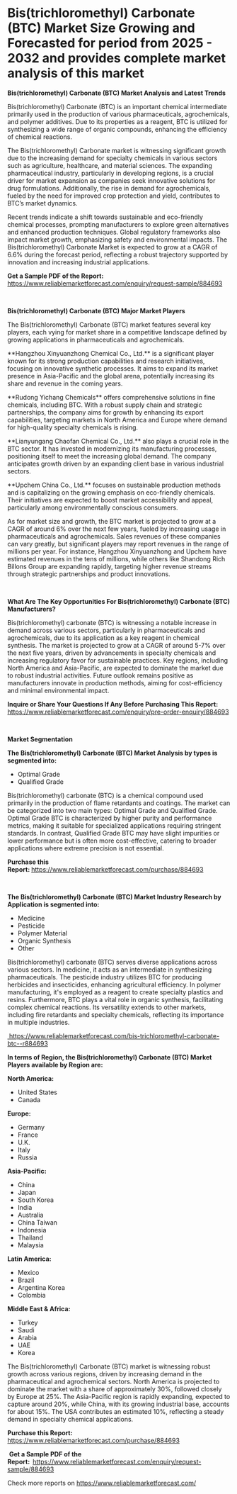<p><h1>Bis(trichloromethyl) Carbonate (BTC) Market Size Growing and Forecasted for period from 2025 - 2032 and provides complete market analysis of this market</h1></p><p><strong>Bis(trichloromethyl) Carbonate (BTC) Market Analysis and Latest Trends</strong></p>
<p><p>Bis(trichloromethyl) Carbonate (BTC) is an important chemical intermediate primarily used in the production of various pharmaceuticals, agrochemicals, and polymer additives. Due to its properties as a reagent, BTC is utilized for synthesizing a wide range of organic compounds, enhancing the efficiency of chemical reactions.</p><p>The Bis(trichloromethyl) Carbonate market is witnessing significant growth due to the increasing demand for specialty chemicals in various sectors such as agriculture, healthcare, and material sciences. The expanding pharmaceutical industry, particularly in developing regions, is a crucial driver for market expansion as companies seek innovative solutions for drug formulations. Additionally, the rise in demand for agrochemicals, fueled by the need for improved crop protection and yield, contributes to BTC’s market dynamics.</p><p>Recent trends indicate a shift towards sustainable and eco-friendly chemical processes, prompting manufacturers to explore green alternatives and enhanced production techniques. Global regulatory frameworks also impact market growth, emphasizing safety and environmental impacts. The Bis(trichloromethyl) Carbonate Market is expected to grow at a CAGR of 6.6% during the forecast period, reflecting a robust trajectory supported by innovation and increasing industrial applications.</p></p>
<p><strong>Get a Sample PDF of the Report:&nbsp;</strong> <a href="https://www.reliablemarketforecast.com/enquiry/request-sample/884693?utm_campaign=3503&utm_medium=2&utm_source=Github&utm_content=ia&utm_term=02042025&utm_id=bistrichloromethyl-carbonate-btc">https://www.reliablemarketforecast.com/enquiry/request-sample/884693</a></p>
<p>&nbsp;</p>
<p><strong>Bis(trichloromethyl) Carbonate (BTC) Major Market Players</strong></p>
<p><p>The Bis(trichloromethyl) Carbonate (BTC) market features several key players, each vying for market share in a competitive landscape defined by growing applications in pharmaceuticals and agrochemicals.</p><p>**Hangzhou Xinyuanzhong Chemical Co., Ltd.** is a significant player known for its strong production capabilities and research initiatives, focusing on innovative synthetic processes. It aims to expand its market presence in Asia-Pacific and the global arena, potentially increasing its share and revenue in the coming years.</p><p>**Rudong Yichang Chemicals** offers comprehensive solutions in fine chemicals, including BTC. With a robust supply chain and strategic partnerships, the company aims for growth by enhancing its export capabilities, targeting markets in North America and Europe where demand for high-quality specialty chemicals is rising.</p><p>**Lianyungang Chaofan Chemical Co., Ltd.** also plays a crucial role in the BTC sector. It has invested in modernizing its manufacturing processes, positioning itself to meet the increasing global demand. The company anticipates growth driven by an expanding client base in various industrial sectors.</p><p>**Upchem China Co., Ltd.** focuses on sustainable production methods and is capitalizing on the growing emphasis on eco-friendly chemicals. Their initiatives are expected to boost market accessibility and appeal, particularly among environmentally conscious consumers.</p><p>As for market size and growth, the BTC market is projected to grow at a CAGR of around 6% over the next few years, fueled by increasing usage in pharmaceuticals and agrochemicals. Sales revenues of these companies can vary greatly, but significant players may report revenues in the range of millions per year. For instance, Hangzhou Xinyuanzhong and Upchem have estimated revenues in the tens of millions, while others like Shandong Rich Billons Group are expanding rapidly, targeting higher revenue streams through strategic partnerships and product innovations.</p></p>
<p>&nbsp;</p>
<p><strong>What Are The Key Opportunities For Bis(trichloromethyl) Carbonate (BTC) Manufacturers?</strong></p>
<p><p>Bis(trichloromethyl) carbonate (BTC) is witnessing a notable increase in demand across various sectors, particularly in pharmaceuticals and agrochemicals, due to its application as a key reagent in chemical synthesis. The market is projected to grow at a CAGR of around 5-7% over the next five years, driven by advancements in specialty chemicals and increasing regulatory favor for sustainable practices. Key regions, including North America and Asia-Pacific, are expected to dominate the market due to robust industrial activities. Future outlook remains positive as manufacturers innovate in production methods, aiming for cost-efficiency and minimal environmental impact.</p></p>
<p><strong>Inquire or Share Your Questions If Any Before Purchasing This Report:</strong> <a href="https://www.reliablemarketforecast.com/enquiry/pre-order-enquiry/884693?utm_campaign=3503&utm_medium=2&utm_source=Github&utm_content=ia&utm_term=02042025&utm_id=bistrichloromethyl-carbonate-btc">https://www.reliablemarketforecast.com/enquiry/pre-order-enquiry/884693</a></p>
<p>&nbsp;</p>
<p><strong>Market Segmentation</strong></p>
<p><strong>The Bis(trichloromethyl) Carbonate (BTC) Market Analysis by types is segmented into:</strong></p>
<p><ul><li>Optimal Grade</li><li>Qualified Grade</li></ul></p>
<p><p>Bis(trichloromethyl) carbonate (BTC) is a chemical compound used primarily in the production of flame retardants and coatings. The market can be categorized into two main types: Optimal Grade and Qualified Grade. Optimal Grade BTC is characterized by higher purity and performance metrics, making it suitable for specialized applications requiring stringent standards. In contrast, Qualified Grade BTC may have slight impurities or lower performance but is often more cost-effective, catering to broader applications where extreme precision is not essential.</p></p>
<p><strong>Purchase this Report:&nbsp;</strong><a href="https://www.reliablemarketforecast.com/purchase/884693?utm_campaign=3503&utm_medium=2&utm_source=Github&utm_content=ia&utm_term=02042025&utm_id=bistrichloromethyl-carbonate-btc">https://www.reliablemarketforecast.com/purchase/884693</a></p>
<p>&nbsp;</p>
<p><strong>The Bis(trichloromethyl) Carbonate (BTC) Market Industry Research by Application is segmented into:</strong></p>
<p><ul><li>Medicine</li><li>Pesticide</li><li>Polymer Material</li><li>Organic Synthesis</li><li>Other</li></ul></p>
<p><p>Bis(trichloromethyl) carbonate (BTC) serves diverse applications across various sectors. In medicine, it acts as an intermediate in synthesizing pharmaceuticals. The pesticide industry utilizes BTC for producing herbicides and insecticides, enhancing agricultural efficiency. In polymer manufacturing, it's employed as a reagent to create specialty plastics and resins. Furthermore, BTC plays a vital role in organic synthesis, facilitating complex chemical reactions. Its versatility extends to other markets, including fire retardants and specialty chemicals, reflecting its importance in multiple industries.</p></p>
<p><a href="https://www.reliablemarketforecast.com/bis-trichloromethyl-carbonate-btc--r884693?utm_campaign=3503&utm_medium=2&utm_source=Github&utm_content=ia&utm_term=02042025&utm_id=bistrichloromethyl-carbonate-btc">&nbsp;https://www.reliablemarketforecast.com/bis-trichloromethyl-carbonate-btc--r884693</a></p>
<p><strong>In terms of Region, the Bis(trichloromethyl) Carbonate (BTC) Market Players available by Region are:</strong></p>
<p>
    <p> <strong> North America: </strong>
        <ul>
            <li>United States</li>
            <li>Canada</li>
        </ul>
        </p> 
    <p> <strong> Europe: </strong>
        <ul>
            <li>Germany</li>
            <li>France</li>
            <li>U.K.</li>
            <li>Italy</li>
            <li>Russia</li>
        </ul>
        </p> 
    <p> <strong> Asia-Pacific: </strong>
        <ul>
            <li>China</li>
            <li>Japan</li>
            <li>South Korea</li>
            <li>India</li>
            <li>Australia</li>
            <li>China Taiwan</li>
            <li>Indonesia</li>
            <li>Thailand</li>
            <li>Malaysia</li>
        </ul>
        </p> 
    <p> <strong> Latin America: </strong>
        <ul>
            <li>Mexico</li>
            <li>Brazil</li>
            <li>Argentina Korea</li>
            <li>Colombia</li>
        </ul>
        </p> 
    <p> <strong> Middle East & Africa: </strong>
        <ul>
            <li>Turkey</li>
            <li>Saudi</li>
            <li>Arabia</li>
            <li>UAE</li>
            <li>Korea</li>
        </ul>
    </p>
    </p>
<p><p>The Bis(trichloromethyl) Carbonate (BTC) market is witnessing robust growth across various regions, driven by increasing demand in the pharmaceutical and agrochemical sectors. North America is projected to dominate the market with a share of approximately 30%, followed closely by Europe at 25%. The Asia-Pacific region is rapidly expanding, expected to capture around 20%, while China, with its growing industrial base, accounts for about 15%. The USA contributes an estimated 10%, reflecting a steady demand in specialty chemical applications.</p></p>
<p><strong>Purchase this Report: </strong><a href="https://www.reliablemarketforecast.com/purchase/884693?utm_campaign=3503&utm_medium=2&utm_source=Github&utm_content=ia&utm_term=02042025&utm_id=bistrichloromethyl-carbonate-btc">https://www.reliablemarketforecast.com/purchase/884693</a></p>
<p>&nbsp;<strong>Get a Sample PDF of the Report:&nbsp;&nbsp;</strong><a href="https://www.reliablemarketforecast.com/enquiry/request-sample/884693?utm_campaign=3503&utm_medium=2&utm_source=Github&utm_content=ia&utm_term=02042025&utm_id=bistrichloromethyl-carbonate-btc">https://www.reliablemarketforecast.com/enquiry/request-sample/884693</a></p>
<p><strong></strong></p>
<p>Check more reports on <a href="https://www.reliablemarketforecast.com/?utm_campaign=3503&utm_medium=2&utm_source=Github&utm_content=ia&utm_term=02042025&utm_id=bistrichloromethyl-carbonate-btc">https://www.reliablemarketforecast.com/</a></p>